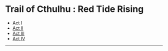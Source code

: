
Trail of Cthulhu : Red Tide Rising
==================================

- [Act I][0]
- [Act II][1]
- [Act III][2]
- [Act IV][3]

---

[0]: <https://github.com/evan-erdos/trail-of-cthulhu/blob/master/outline/act-0/act.md>
[1]: <https://github.com/evan-erdos/trail-of-cthulhu/blob/master/outline/act-1/act.md>
[2]: <https://github.com/evan-erdos/trail-of-cthulhu/blob/master/outline/act-2/act.md>
[3]: <https://github.com/evan-erdos/trail-of-cthulhu/blob/master/outline/act-3/act.md>

